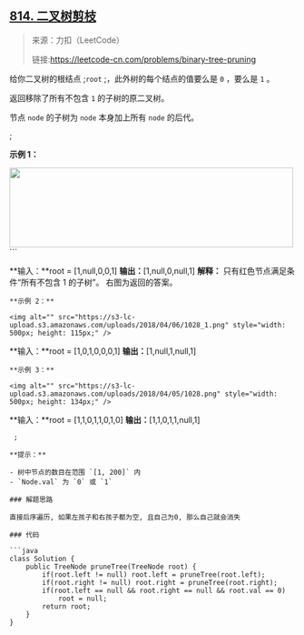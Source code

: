 ## [814. 二叉树剪枝](https://leetcode-cn.com/problems/binary-tree-pruning)

>来源：力扣（LeetCode）
>
>链接:https://leetcode-cn.com/problems/binary-tree-pruning

给你二叉树的根结点 ;`root` ;，此外树的每个结点的值要么是 `0` ，要么是 `1` 。

返回移除了所有不包含 `1` 的子树的原二叉树。

节点 `node` 的子树为 `node` 本身加上所有 `node` 的后代。

 ;

**示例 1：**

<img alt="" src="https://s3-lc-upload.s3.amazonaws.com/uploads/2018/04/06/1028_2.png" style="width: 500px; height: 140px;" />
```

**输入：**root = [1,null,0,0,1]
**输出：**[1,null,0,null,1]
**解释：**
只有红色节点满足条件“所有不包含 1 的子树”。 右图为返回的答案。
```
**示例 2：**

<img alt="" src="https://s3-lc-upload.s3.amazonaws.com/uploads/2018/04/06/1028_1.png" style="width: 500px; height: 115px;" />
```

**输入：**root = [1,0,1,0,0,0,1]
**输出：**[1,null,1,null,1]
```
**示例 3：**

<img alt="" src="https://s3-lc-upload.s3.amazonaws.com/uploads/2018/04/05/1028.png" style="width: 500px; height: 134px;" />
```

**输入：**root = [1,1,0,1,1,0,1,0]
**输出：**[1,1,0,1,1,null,1]
```
 ;

**提示：**

- 树中节点的数目在范围 `[1, 200]` 内
- `Node.val` 为 `0` 或 `1`

### 解题思路

直接后序遍历, 如果左孩子和右孩子都为空, 且自己为0, 那么自己就会消失

### 代码

```java
class Solution {
    public TreeNode pruneTree(TreeNode root) {
        if(root.left != null) root.left = pruneTree(root.left);
        if(root.right != null) root.right = pruneTree(root.right);
        if(root.left == null && root.right == null && root.val == 0)
            root = null;
        return root; 
    }
}
```